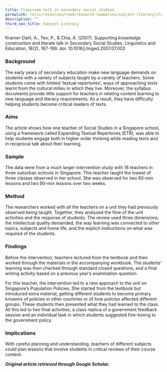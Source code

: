 ```yaml
---
title: Classroom talk in secondary social studies
permalink: /elis/resources/read/research-summaries/subject-literacy/classroom-talk-in-secondary-social-studies/
description: ""
third_nav_title: Subject Literacy
---
```

Kramer-Dahl, A., Teo, P., & Chia, A. (2007). Supporting knowledge construction and literate talk in Secondary Social Studies. Linguistics and Education, 18(2), 167-199. doi: 10.1016/j.linged.2007.07.003

### Background

The early years of secondary education make new language demands on students with a variety of subjects taught by a variety of teachers. Some students come with limited ‘textual repertoires’, ways of approaching texts learnt from the cultural milieu in which they live. Moreover, the syllabus documents provide little support for teachers in relating content learning to new language and literacy requirements. As a result, they have difficulty helping students become critical readers of texts.  
  
### Aims

The article shows how one teacher of Social Studies in a Singapore school, using a framework called Expanding Textual Repertoires (ETR), was able to help students engage both in higher order thinking while reading texts and in reciprocal talk about their learning.  
  
### Sample

The data were from a much larger intervention study with 18 teachers in three suburban schools in Singapore. This teacher taught the lowest of three classes observed in her school. She was observed for two 60-min lessons and two 90-min lessons over two weeks.  
  
### Method

The researchers worked with all the teachers on a unit they had previously observed being taught. Together, they analysed the flow of the unit activities and the response of students. The review used three dimensions: the intellectual quality demanded, the way learning was connected to other topics, subjects and home life, and the explicit instructions on what was required of the students.  
  
### Findings

Before the intervention, teachers lectured from the textbook and then worked through the materials in the accompanying workbook. The students’ learning was then checked through standard closed questions, and a final writing activity based on a previous year’s examination question.  
  
For this teacher, the intervention led to a new approach to the unit on Singapore’s Population Policies. She started from the textbook but introduced extra material, getting different students to become primary knowers of policies in other countries or of how policies affected different groups. These students then presented what they had learned to the class. All this led to two final activities, a class replica of a government feedback session and an individual task in which students suggested fine-tuning to the government policy.  
  
### Implications

With careful planning and understanding, teachers of different subjects could plan lessons that involve students in critical reviews of their course content.  
  
_**Original article retrieved through Google Scholar.**_  
